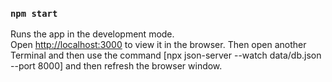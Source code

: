### `npm start`

Runs the app in the development mode.\
Open [http://localhost:3000](http://localhost:3000) to view it in the browser.
Then open another Terminal and then use the command 
[npx json-server --watch data/db.json --port 8000] and then refresh the browser window.
